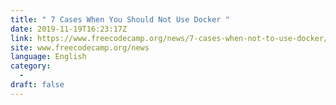 ```yaml
---
title: " 7 Cases When You Should Not Use Docker "
date: 2019-11-19T16:23:17Z
link: https://www.freecodecamp.org/news/7-cases-when-not-to-use-docker/?utm_medium=RSS&utm_source=news.12bit.vn
site: www.freecodecamp.org/news
language: English
category:
  -   
draft: false
---
```


